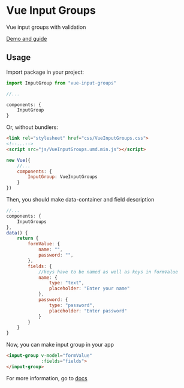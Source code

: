 # Vue Input Groups
Vue input groups with validation

[Demo and guide](www.google.com)

## Usage
Import package in your project:

```Javascript
import InputGroup from "vue-input-groups"

//...

components: {
    InputGroup
}
```

Or, without bundlers:

```html
<link rel="stylesheet" href="css/VueInputGroups.css">
<!--...-->
<script src="js/VueInputGroups.umd.min.js"></script>
```
```Javascript
new Vue({
    //...
    components: {
        InputGroup: VueInputGroups
    }
})
```
Then, you should make data-container and field description
```javascript
//...
components: {
    InputGroups
},
data() {
    return {
        formValue: {
            name: "",
            password: "",
        },
        fields: {
            //keys have to be named as well as keys in formValue
            name: {
                type: "text",
                placeholder: "Enter your name"
            },
            password: {
                type: "password",
                placeholder: "Enter password"
            }
        }
    } 
}
```
Now, you can make input group in your app
```html
<input-group v-model="formValue"
             :fields="fields">
</input-group>
```
For more information, go to [docs](www.google.com)